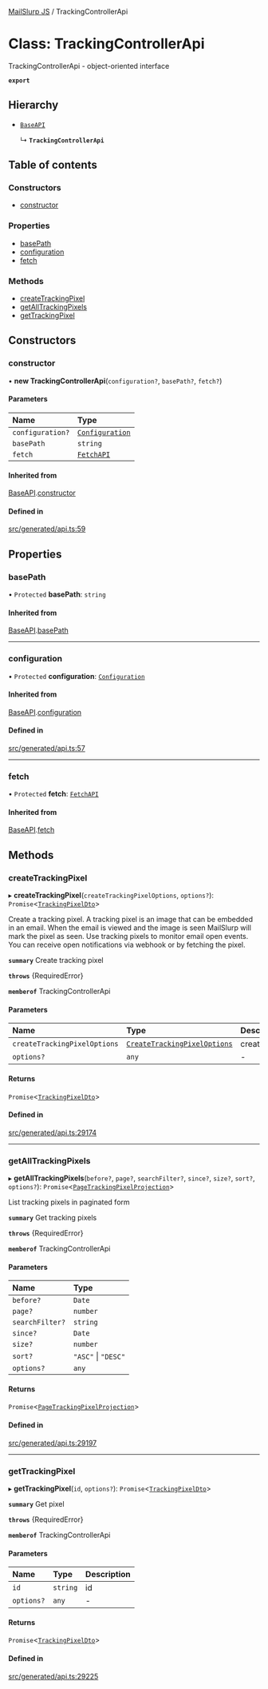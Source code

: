[MailSlurp JS](../README.md) / TrackingControllerApi

# Class: TrackingControllerApi

TrackingControllerApi - object-oriented interface

**`export`**

## Hierarchy

- [`BaseAPI`](BaseAPI.md)

  ↳ **`TrackingControllerApi`**

## Table of contents

### Constructors

- [constructor](TrackingControllerApi.md#constructor)

### Properties

- [basePath](TrackingControllerApi.md#basepath)
- [configuration](TrackingControllerApi.md#configuration)
- [fetch](TrackingControllerApi.md#fetch)

### Methods

- [createTrackingPixel](TrackingControllerApi.md#createtrackingpixel)
- [getAllTrackingPixels](TrackingControllerApi.md#getalltrackingpixels)
- [getTrackingPixel](TrackingControllerApi.md#gettrackingpixel)

## Constructors

### constructor

• **new TrackingControllerApi**(`configuration?`, `basePath?`, `fetch?`)

#### Parameters

| Name | Type |
| :------ | :------ |
| `configuration?` | [`Configuration`](Configuration.md) |
| `basePath` | `string` |
| `fetch` | [`FetchAPI`](../interfaces/FetchAPI.md) |

#### Inherited from

[BaseAPI](BaseAPI.md).[constructor](BaseAPI.md#constructor)

#### Defined in

[src/generated/api.ts:59](https://github.com/mailslurp/mailslurp-client/blob/8c02983/src/generated/api.ts#L59)

## Properties

### basePath

• `Protected` **basePath**: `string`

#### Inherited from

[BaseAPI](BaseAPI.md).[basePath](BaseAPI.md#basepath)

___

### configuration

• `Protected` **configuration**: [`Configuration`](Configuration.md)

#### Inherited from

[BaseAPI](BaseAPI.md).[configuration](BaseAPI.md#configuration)

#### Defined in

[src/generated/api.ts:57](https://github.com/mailslurp/mailslurp-client/blob/8c02983/src/generated/api.ts#L57)

___

### fetch

• `Protected` **fetch**: [`FetchAPI`](../interfaces/FetchAPI.md)

#### Inherited from

[BaseAPI](BaseAPI.md).[fetch](BaseAPI.md#fetch)

## Methods

### createTrackingPixel

▸ **createTrackingPixel**(`createTrackingPixelOptions`, `options?`): `Promise`<[`TrackingPixelDto`](../interfaces/TrackingPixelDto.md)\>

Create a tracking pixel. A tracking pixel is an image that can be embedded in an email. When the email is viewed and the image is seen MailSlurp will mark the pixel as seen. Use tracking pixels to monitor email open events. You can receive open notifications via webhook or by fetching the pixel.

**`summary`** Create tracking pixel

**`throws`** {RequiredError}

**`memberof`** TrackingControllerApi

#### Parameters

| Name | Type | Description |
| :------ | :------ | :------ |
| `createTrackingPixelOptions` | [`CreateTrackingPixelOptions`](../interfaces/CreateTrackingPixelOptions.md) | createTrackingPixelOptions |
| `options?` | `any` | - |

#### Returns

`Promise`<[`TrackingPixelDto`](../interfaces/TrackingPixelDto.md)\>

#### Defined in

[src/generated/api.ts:29174](https://github.com/mailslurp/mailslurp-client/blob/8c02983/src/generated/api.ts#L29174)

___

### getAllTrackingPixels

▸ **getAllTrackingPixels**(`before?`, `page?`, `searchFilter?`, `since?`, `size?`, `sort?`, `options?`): `Promise`<[`PageTrackingPixelProjection`](../interfaces/PageTrackingPixelProjection.md)\>

List tracking pixels in paginated form

**`summary`** Get tracking pixels

**`throws`** {RequiredError}

**`memberof`** TrackingControllerApi

#### Parameters

| Name | Type |
| :------ | :------ |
| `before?` | `Date` |
| `page?` | `number` |
| `searchFilter?` | `string` |
| `since?` | `Date` |
| `size?` | `number` |
| `sort?` | ``"ASC"`` \| ``"DESC"`` |
| `options?` | `any` |

#### Returns

`Promise`<[`PageTrackingPixelProjection`](../interfaces/PageTrackingPixelProjection.md)\>

#### Defined in

[src/generated/api.ts:29197](https://github.com/mailslurp/mailslurp-client/blob/8c02983/src/generated/api.ts#L29197)

___

### getTrackingPixel

▸ **getTrackingPixel**(`id`, `options?`): `Promise`<[`TrackingPixelDto`](../interfaces/TrackingPixelDto.md)\>

**`summary`** Get pixel

**`throws`** {RequiredError}

**`memberof`** TrackingControllerApi

#### Parameters

| Name | Type | Description |
| :------ | :------ | :------ |
| `id` | `string` | id |
| `options?` | `any` | - |

#### Returns

`Promise`<[`TrackingPixelDto`](../interfaces/TrackingPixelDto.md)\>

#### Defined in

[src/generated/api.ts:29225](https://github.com/mailslurp/mailslurp-client/blob/8c02983/src/generated/api.ts#L29225)
